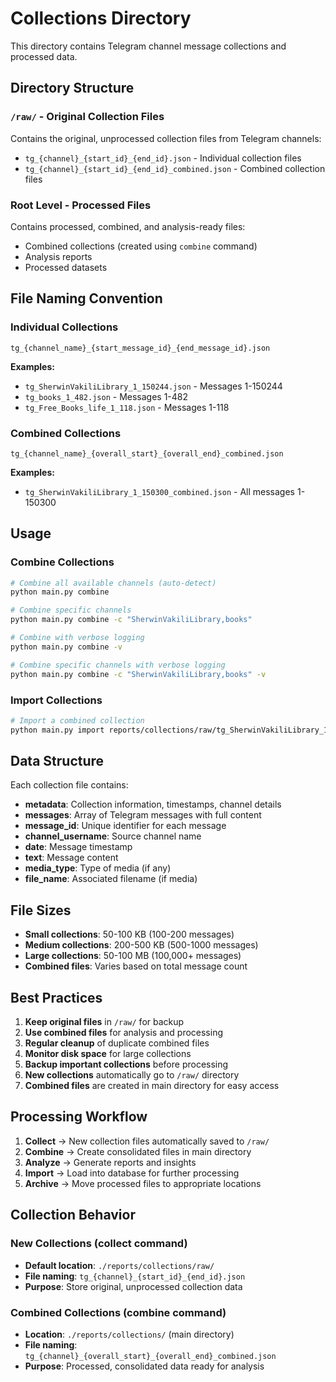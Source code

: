 # Collections Directory

This directory contains Telegram channel message collections and processed data.

## Directory Structure

### `/raw/` - Original Collection Files
Contains the original, unprocessed collection files from Telegram channels:
- `tg_{channel}_{start_id}_{end_id}.json` - Individual collection files
- `tg_{channel}_{start_id}_{end_id}_combined.json` - Combined collection files

### Root Level - Processed Files
Contains processed, combined, and analysis-ready files:
- Combined collections (created using `combine` command)
- Analysis reports
- Processed datasets

## File Naming Convention

### Individual Collections
```
tg_{channel_name}_{start_message_id}_{end_message_id}.json
```

**Examples:**
- `tg_SherwinVakiliLibrary_1_150244.json` - Messages 1-150244
- `tg_books_1_482.json` - Messages 1-482
- `tg_Free_Books_life_1_118.json` - Messages 1-118

### Combined Collections
```
tg_{channel_name}_{overall_start}_{overall_end}_combined.json
```

**Examples:**
- `tg_SherwinVakiliLibrary_1_150300_combined.json` - All messages 1-150300

## Usage

### Combine Collections
```bash
# Combine all available channels (auto-detect)
python main.py combine

# Combine specific channels
python main.py combine -c "SherwinVakiliLibrary,books"

# Combine with verbose logging
python main.py combine -v

# Combine specific channels with verbose logging
python main.py combine -c "SherwinVakiliLibrary,books" -v
```

### Import Collections
```bash
# Import a combined collection
python main.py import reports/collections/raw/tg_SherwinVakiliLibrary_1_150300_combined.json
```

## Data Structure

Each collection file contains:
- **metadata**: Collection information, timestamps, channel details
- **messages**: Array of Telegram messages with full content
- **message_id**: Unique identifier for each message
- **channel_username**: Source channel name
- **date**: Message timestamp
- **text**: Message content
- **media_type**: Type of media (if any)
- **file_name**: Associated filename (if media)

## File Sizes

- **Small collections**: 50-100 KB (100-200 messages)
- **Medium collections**: 200-500 KB (500-1000 messages)  
- **Large collections**: 50-100 MB (100,000+ messages)
- **Combined files**: Varies based on total message count

## Best Practices

1. **Keep original files** in `/raw/` for backup
2. **Use combined files** for analysis and processing
3. **Regular cleanup** of duplicate combined files
4. **Monitor disk space** for large collections
5. **Backup important collections** before processing
6. **New collections** automatically go to `/raw/` directory
7. **Combined files** are created in main directory for easy access

## Processing Workflow

1. **Collect** → New collection files automatically saved to `/raw/`
2. **Combine** → Create consolidated files in main directory
3. **Analyze** → Generate reports and insights
4. **Import** → Load into database for further processing
5. **Archive** → Move processed files to appropriate locations

## Collection Behavior

### New Collections (collect command)
- **Default location**: `./reports/collections/raw/`
- **File naming**: `tg_{channel}_{start_id}_{end_id}.json`
- **Purpose**: Store original, unprocessed collection data

### Combined Collections (combine command)
- **Location**: `./reports/collections/` (main directory)
- **File naming**: `tg_{channel}_{overall_start}_{overall_end}_combined.json`
- **Purpose**: Processed, consolidated data ready for analysis
